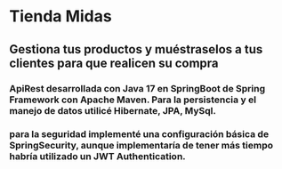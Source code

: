 # Tienda Midas
## Gestiona tus productos y muéstraselos a tus clientes para que realicen su compra
### ApiRest desarrollada con Java 17 en SpringBoot de Spring Framework con Apache Maven. Para la persistencia y el manejo de datos utilicé Hibernate, JPA, MySql.
### para la seguridad implementé una configuración básica de SpringSecurity, aunque implementaría de tener más tiempo habría utilizado un JWT Authentication.
